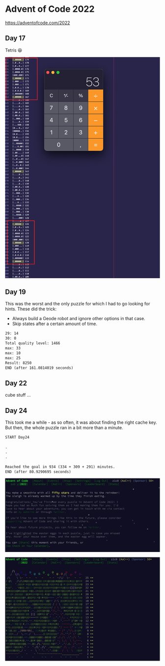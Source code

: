 # Advent of Code 2022

<https://adventofcode.com/2022>

## Day 17

Tetris 😆

![Looking for patterns in the Tetris pieces](Day17.png)

## Day 19

This was the worst and the only puzzle for which I had to go looking for hints.
These did the trick:

* Always build a Geode robot and ignore other options in that case.
* Skip states after a certain amount of time.

```text
29: 14
30: 0
Total quality level: 1466
max: 33
max: 10
max: 25
Result: 8250
END (after 161.0814019 seconds)
```

## Day 22

cube stuff ...

## Day 24

This took me a while - as so often, it was about finding the right cache key.
But then, the whole puzzle ran in a bit more than a minute.

```text
START Day24

.
.
.

Reached the goal in 934 (334 + 309 + 291) minutes.
END (after 80.9290695 seconds)
```

![Done](aoc2022_done.png)

![50 stars!](aoc2022_50stars.png)
